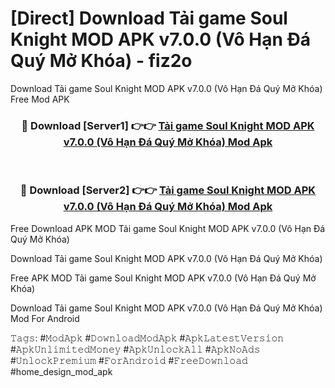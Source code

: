 # [Direct] Download Tải game Soul Knight MOD APK v7.0.0 (Vô Hạn Đá Quý Mở Khóa) - fiz2o
Download Tải game Soul Knight MOD APK v7.0.0 (Vô Hạn Đá Quý Mở Khóa) Free Mod APK

<div align="center">
<h3>🔴 Download [Server1] 👉👉 <a href="https://apk-comot.site?title=Tải_game_Soul_Knight_MOD_APK_v7.0.0_(Vô_Hạn_Đá_Quý_Mở_Khóa)">Tải game Soul Knight MOD APK v7.0.0 (Vô Hạn Đá Quý Mở Khóa) Mod Apk</a></h3><br>

<h3>🔴 Download [Server2] 👉👉 <a href="https://apk-comot.site?title=Tải_game_Soul_Knight_MOD_APK_v7.0.0_(Vô_Hạn_Đá_Quý_Mở_Khóa)">Tải game Soul Knight MOD APK v7.0.0 (Vô Hạn Đá Quý Mở Khóa) Mod Apk</a></h3>
</div>


Free Download APK MOD Tải game Soul Knight MOD APK v7.0.0 (Vô Hạn Đá Quý Mở Khóa)

Download Tải game Soul Knight MOD APK v7.0.0 (Vô Hạn Đá Quý Mở Khóa) 

Free APK MOD Tải game Soul Knight MOD APK v7.0.0 (Vô Hạn Đá Quý Mở Khóa) 

Download Tải game Soul Knight MOD APK v7.0.0 (Vô Hạn Đá Quý Mở Khóa) Mod For Android

𝚃𝚊𝚐𝚜: #𝙼𝚘𝚍𝙰𝚙𝚔 #𝙳𝚘𝚠𝚗𝚕𝚘𝚊𝚍𝙼𝚘𝚍𝙰𝚙𝚔 #𝙰𝚙𝚔𝙻𝚊𝚝𝚎𝚜𝚝𝚅𝚎𝚛𝚜𝚒𝚘𝚗 #𝙰𝚙𝚔𝚄𝚗𝚕𝚒𝚖𝚒𝚝𝚎𝚍𝙼𝚘𝚗𝚎𝚢 #𝙰𝚙𝚔𝚄𝚗𝚕𝚘𝚌𝚔𝙰𝚕𝚕 #𝙰𝚙𝚔𝙽𝚘𝙰𝚍𝚜 #𝚄𝚗𝚕𝚘𝚌𝚔𝙿𝚛𝚎𝚖𝚒𝚞𝚖 #𝙵𝚘𝚛𝙰𝚗𝚍𝚛𝚘𝚒𝚍 #𝙵𝚛𝚎𝚎𝙳𝚘𝚠𝚗𝚕𝚘𝚊𝚍 #home_design_mod_apk
